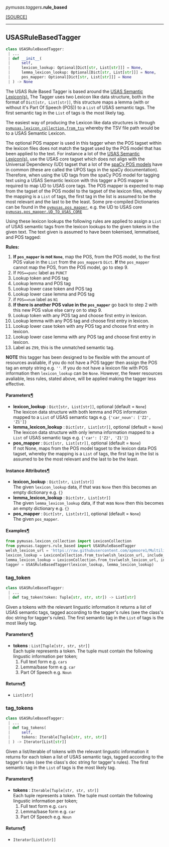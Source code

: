 <div className="source-div">
 <p><i>pymusas</i><i>.taggers</i><strong>.rule_based</strong></p>
 <p><a className="sourcelink" href="https://github.com/UCREL/pymusas/blob/main/pymusas/taggers/rule_based.py">[SOURCE]</a></p>
</div>
<div></div>

---

<a id="pymusas.taggers.rule_based.USASRuleBasedTagger"></a>

## USASRuleBasedTagger

```python
class USASRuleBasedTagger:
 | ...
 | def __init__(
 |     self,
 |     lexicon_lookup: Optional[Dict[str, List[str]]] = None,
 |     lemma_lexicon_lookup: Optional[Dict[str, List[str]]] = None,
 |     pos_mapper: Optional[Dict[str, List[str]]] = None
 | ) -> None
```

The USAS Rule Based Tagger is based around the
[USAS Semantic Lexicon(s).](https://github.com/UCREL/Multilingual-USAS)
The Tagger uses two Lexicon like data structure, both in the format of
`Dict[str, List[str]]`, this structure maps a lemma (with or without it's
Part Of Speech (POS)) to a `List` of USAS semantic tags.
The first semantic tag in the `List` of tags is the most likely tag.

The easiest way of producing the Lexicon like data structures is through
[`pymusas.lexicon_collection.from_tsv`](/pymusas/api/lexicon_collection/#from_tsv)
whereby the TSV file path would be to a USAS Semantic Lexicon.

The optional POS mapper is used in this tagger when the POS tagset within
the lexicon files does not match the tagset used by the POS model that has
been applied to the text. For instance a lot of the
[USAS Semantic Lexicon(s).](https://github.com/UCREL/Multilingual-USAS)
use the USAS core tagset which does not align with the Universal Dependency
(UD) tagset that a lot of the [spaCy POS models](https://spacy.io/usage/linguistic-features#pos-tagging)
have in common (these are called the UPOS tags in the spaCy documentation). Therefore, when
using the UD tags from the spaCy POS model for tagging text using a USAS
Semantic lexicon with this tagger a POS mapper is required to map UD to
USAS core tags. The POS mapper is expected to map from the tagset of the POS model
to the tagset of the lexicon files, whereby the mapping is a `List`
of tags, the first tag in the list is assumed to be the most relevant
and the last to be the least. Some pre-compiled Dictionaries can be found in
the [`pymusas.pos_mapper`](/pymusas/api/pos_mapper), e.g. the UD to USAS core [`pymusas.pos_mapper.UD_TO_USAS_CORE`](/pymusas/api/pos_mapper/#ud_to_usas_core)

Using these lexicon lookups the following rules are applied to assign a
`List` of USAS semantic tags from the lexicon lookups to the given tokens
in the given text. The text given is assumed to have been tokenised,
lemmatised, and POS tagged:

**Rules:**

1. **If `pos_mapper` is not `None`**, map the POS, from the POS model,
to the first POS value in the `List` from the `pos_mapper`s `Dict`. **If** the
`pos_mapper` cannot map the POS, from the POS model, go to step 9.
2. If `POS==punc` label as `PUNCT`
3. Lookup token and POS tag
4. Lookup lemma and POS tag
5. Lookup lower case token and POS tag
6. Lookup lower case lemma and POS tag
7. if `POS==num` label as `N1`
8. **If there is another POS value in the `pos_mapper`** go back to step 2
with this new POS value else carry on to step 9.
9. Lookup token with any POS tag and choose first entry in lexicon.
10. Lookup lemma with any POS tag and choose first entry in lexicon.
11. Lookup lower case token with any POS tag and choose first entry in lexicon.
12. Lookup lower case lemma with any POS tag and choose first entry in lexicon.
13. Label as `Z99`, this is the unmatched semantic tag.

**NOTE** this tagger has been designed to be flexible with the amount of
resources avaliable, if you do not have a POS tagger then assign
the POS tag an empty string e.g. `''`. If you do not have a lexicon file with
POS information then `lexicon_lookup` can be `None`. However, the fewer
resources avaliable, less rules, stated above, will be applied making the
tagger less effective.

<h4 id="usasrulebasedtagger.parameters">Parameters<a className="headerlink" href="#usasrulebasedtagger.parameters" title="Permanent link">&para;</a></h4>


- __lexicon\_lookup__ : `Dict[str, List[str]]`, optional (default = `None`) <br/>
    The lexicon data structure with both lemma and POS information mapped to
    a `List` of USAS semantic tags e.g. `{'car_noun': ['Z2', 'Z1']}`
- __lemma\_lexicon\_lookup__ : `Dict[str, List[str]]`, optional (default = `None`) <br/>
    The lexicon data structure with only lemma information mapped to
    a `List` of USAS semantic tags e.g. `{'car': ['Z2', 'Z1']}`
- __pos\_mapper__ : `Dict[str, List[str]]`, optional (default = `None`) <br/>
    If not None, maps from the POS model tagset to the lexicon data
    POS tagset, whereby the mapping is a `List` of tags, the first tag in
    the list is assumed to be the most relevant and the last to be the least.

<h4 id="usasrulebasedtagger.instance_attributes">Instance Attributes<a className="headerlink" href="#usasrulebasedtagger.instance_attributes" title="Permanent link">&para;</a></h4>


- __lexicon\_lookup__ : `Dict[str, List[str]]` <br/>
    The given `lexicon_lookup` data, if that was `None` then this becomes
    an empty dictionary e.g. `{}`
- __lemma\_lexicon\_lookup__ : `Dict[str, List[str]]` <br/>
    The given `lemma_lexicon_lookup` data, if that was `None` then this
    becomes an empty dictionary e.g. `{}`
- __pos\_mapper__ : `Dict[str, List[str]]`, optional (default = `None`) <br/>
    The given `pos_mapper`.

<h4 id="usasrulebasedtagger.examples">Examples<a className="headerlink" href="#usasrulebasedtagger.examples" title="Permanent link">&para;</a></h4>

``` python
from pymusas.lexicon_collection import LexiconCollection
from pymusas.taggers.rule_based import USASRuleBasedTagger
welsh_lexicon_url = 'https://raw.githubusercontent.com/apmoore1/Multilingual-USAS/master/Welsh/semantic_lexicon_cy.tsv'
lexicon_lookup = LexiconCollection.from_tsv(welsh_lexicon_url, include_pos=True)
lemma_lexicon_lookup = LexiconCollection.from_tsv(welsh_lexicon_url, include_pos=False)
tagger = USASRuleBasedTagger(lexicon_lookup, lemma_lexicon_lookup)
```

<a id="pymusas.taggers.rule_based.USASRuleBasedTagger.tag_token"></a>

### tag\_token

```python
class USASRuleBasedTagger:
 | ...
 | def tag_token(token: Tuple[str, str, str]) -> List[str]
```

Given a tokens with the relevant lingustic information it returns
a list of USAS semantic tags, tagged according
to the tagger's rules (see the class's doc string for tagger's rules).
The first semantic tag in the `List` of tags is the most likely tag.

<h4 id="tag_token.parameters">Parameters<a className="headerlink" href="#tag_token.parameters" title="Permanent link">&para;</a></h4>


- __tokens__ : `List[Tuple[str, str, str]]` <br/>
    Each tuple represents a token. The tuple must contain the
    following lingustic information per token;
    1. Full text form e.g. `cars`
    2. Lemma/base form e.g. `car`
    3. Part Of Speech e.g. `Noun`

<h4 id="tag_token.returns">Returns<a className="headerlink" href="#tag_token.returns" title="Permanent link">&para;</a></h4>


- `List[str]` <br/>

<a id="pymusas.taggers.rule_based.USASRuleBasedTagger.tag_tokens"></a>

### tag\_tokens

```python
class USASRuleBasedTagger:
 | ...
 | def tag_tokens(
 |     self,
 |     tokens: Iterable[Tuple[str, str, str]]
 | ) -> Iterator[List[str]]
```

Given a list/iterable of tokens with the relevant lingustic
information it returns for each token a list of USAS semantic
tags, tagged according to the tagger's rules (see the class's doc string for
tagger's rules). The first semantic tag in the `List` of tags is the
most likely tag.

<h4 id="tag_tokens.parameters">Parameters<a className="headerlink" href="#tag_tokens.parameters" title="Permanent link">&para;</a></h4>


- __tokens__ : `Iterable[Tuple[str, str, str]]` <br/>
    Each tuple represents a token. The tuple must contain the
    following lingustic information per token;
    1. Full text form e.g. `cars`
    2. Lemma/base form e.g. `car`
    3. Part Of Speech e.g. `Noun`

<h4 id="tag_tokens.returns">Returns<a className="headerlink" href="#tag_tokens.returns" title="Permanent link">&para;</a></h4>


- `Iterator[List[str]]` <br/>

